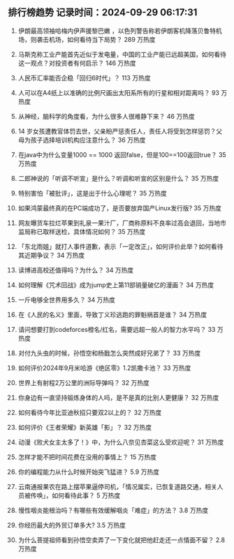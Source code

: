 
## 排行榜趋势 记录时间：2024-09-29 06:17:31
  
  1. 伊朗最高领袖哈梅内伊声援黎巴嫩 ，以色列警告称若伊朗客机降落贝鲁特机场，则袭击机场，如何看待当下局势？ 289 万热度
    
  2. 马斯克称工业产能首先近似于发电量，中国的工业产能已远超美国，如何看待这一观点？对投资者有何启示？ 146 万热度
    
  3. 人民币汇率能否企稳「回归6时代」？ 113 万热度
    
  4. 人可以在A4纸上以准确的比例尺画出太阳系所有的行星和相对距离吗？ 93 万热度
    
  5. 从神经，脑科学的角度看，为什么很多人很难静下来？ 46 万热度
    
  6. 14 岁女孩遭教官体罚去世，父亲盼严惩责任人，责任人将受到怎样惩罚？父母为孩子选择培训机构应注意什么？ 36 万热度
    
  7. 在java中为什么变量1000 == 1000 返回false，但是100==100返回true？ 35 万热度
    
  8. 二郎神说的「听调不听宣」是什么？听调和听宣的区别是什么？ 35 万热度
    
  9. 特别害怕「被批评」，这是出于什么心理呢？ 35 万热度
    
  10. 如果鸿蒙最终真的在PC端成功了，是否要放弃国产Linux发行版? 35 万热度
    
  11. 网友曝货车拉烂苹果到礼泉一果汁厂，厂商称原料不良率过高会退回，当地市监局称已取样送检，具体情况如何？ 35 万热度
    
  12. 「东北雨姐」就打人事件道歉，表示「一定改正」，如何评价此举？如何看待其近期争议？ 34 万热度
    
  13. 读博进高校还值得吗？为什么？ 34 万热度
    
  14. 如何理解《咒术回战》成为jump史上第11部销量破亿的漫画？ 34 万热度
    
  15. 一斤电够全世界用多久？ 34 万热度
    
  16. 在《人民的名义》里面，导致丁义珍逃跑的罪魁祸首是谁？ 34 万热度
    
  17. 请问想要打到codeforces橙名/红名，需要远超一般人的智力水平吗？ 33 万热度
    
  18. 对付九头虫的时候，孙悟空和杨戬怎么突然成好兄弟了？ 33 万热度
    
  19. 如何评价2024年9月米哈游《绝区零》1.2凯撒卡池？ 33 万热度
    
  20. 世界上有射程2万公里的洲际导弹吗？ 32 万热度
    
  21. 你身边有一直坚持锻炼身体的人吗，是不是真的比别人更健康？ 32 万热度
    
  22. 如何看待今年比亚迪秋招只要双2以上的？ 32 万热度
    
  23. 如何评价《王者荣耀》新英雄「影」？ 32 万热度
    
  24. 动漫《败犬女主太多了！》中，为什么八奈见杏菜这么受欢迎呢？ 31 万热度
    
  25. 怎样才能不把时间花费在没用的事情上？ 15 万热度
    
  26. 你的编程能力从什么时候开始突飞猛进？ 5.9 万热度
    
  27. 云南通报果农在路上摆苹果逼停司机，「情况属实，已恢复道路交通，相关人员被传唤」，如何看待此事？ 5 万热度
    
  28. 慢性咽炎能根治吗？有哪些有效缓解咽炎「难症」的方法？ 3.8 万热度
    
  29. 你经历最大的外贸订单多大? 3.5 万热度
    
  30. 为什么菩提祖师看到孙悟空卖弄了一下变化就把他赶走还一点情面不留？ 2.8 万热度
    